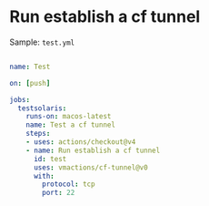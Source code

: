 # Run establish a cf tunnel


Sample: `test.yml`

```yml

name: Test

on: [push]

jobs:
  testsolaris:
    runs-on: macos-latest
    name: Test a cf tunnel
    steps:
    - uses: actions/checkout@v4
    - name: Run establish a cf tunnel
      id: test
      uses: vmactions/cf-tunnel@v0
      with:
        protocol: tcp
        port: 22



```









